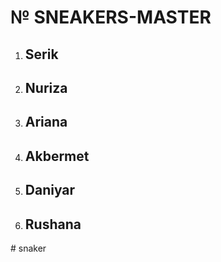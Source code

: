 # № SNEAKERS-MASTER

1. ## Serik
2. ## Nuriza
3. ## Ariana
4. ## Akbermet
5. ## Daniyar
6. ## Rushana
#   s n a k e r  
 